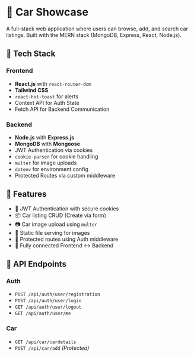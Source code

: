 # 🚗 Car Showcase

A full-stack web application where users can browse, add, and search car listings. Built with the MERN stack (MongoDB, Express, React, Node.js).


## 🔧 Tech Stack

### Frontend
- **React.js** with `react-router-dom`
- **Tailwind CSS**
- `react-hot-toast` for alerts
- Context API for Auth State
- Fetch API for Backend Communication

### Backend
- **Node.js** with **Express.js**
- **MongoDB** with **Mongoose**
- JWT Authentication via cookies
- `cookie-parser` for cookie handling
- `multer` for image uploads
- `dotenv` for environment config
- Protected Routes via custom middleware


## 🚀 Features

- 🔐 JWT Authentication with secure cookies
- 📦 Car listing CRUD (Create via form)
- 📷 Car image upload using `multer`
- 📁 Static file serving for images
- 🧠 Protected routes using Auth middleware
- 📡 Fully connected Frontend ↔ Backend

## 📌 API Endpoints

### Auth
- `POST /api/auth/user/registration`
- `POST /api/auth/user/login`
- `GET /api/auth/user/logout`
- `GET /api/auth/user/me`

### Car
- `GET /api/car/cardetails`
- `POST /api/car/add` _(Protected)_


